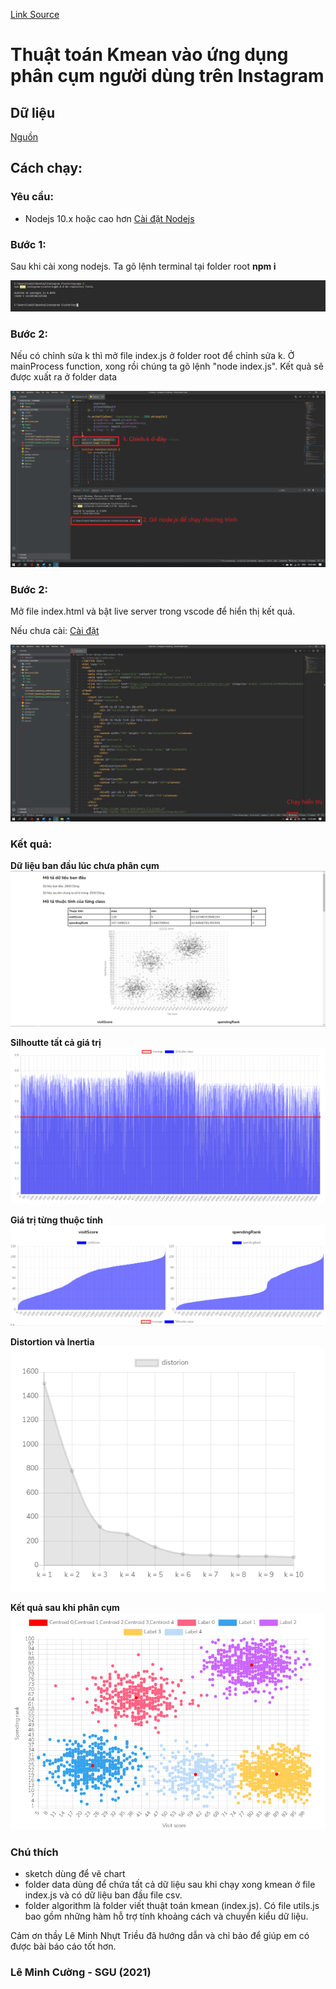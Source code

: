 [Link Source](https://github.com/Ram4GB/Kmean_Instagram)

# Thuật toán Kmean vào ứng dụng phân cụm người dùng trên Instagram

## Dữ liệu

[Nguồn](https://www.kaggle.com/chaandsheikh/instagram-visit-clustering)

## Cách chạy:

### Yêu cầu:
- Nodejs 10.x hoặc cao hơn [Cài đặt Nodejs](https://nodejs.org/en/)

### Bước 1:

Sau khi cài xong nodejs. Ta gõ lệnh terminal tại folder root <b>npm i</b>

![text](./images/1.png)

### Bước 2:

Nếu có chỉnh sửa k thì mở file index.js ở folder root để chỉnh sửa k. Ở mainProcess function, xong rồi chúng ta gõ lệnh "node index.js". Kết quả sẽ được xuất ra ở folder data

![https://link](./images/2.png)

### Bước 2:

Mở file index.html và bật live server trong vscode để hiển thị kết quả.

Nếu chưa cài: [Cài đặt](https://marketplace.visualstudio.com/items?itemName=ritwickdey.LiveServer) 

![alt](./images/3.png)


### Kết quả:

**Dữ liệu ban đầu lúc chưa phân cụm**
![https://link](./images/4.png)

**Silhoutte tất cả giá trị**
![https://link](./images/5_1.png)

**Giá trị từng thuộc tính**
![https://link](./images/5_2.png)


**Distortion và Inertia**
![https://link](./images/6.png)

**Kết quả sau khi phân cụm**
![https://link](./images/7.png)


### Chú thích
- sketch dùng để vẽ chart
- folder data dùng để chứa tất cả dữ liệu sau khi chạy xong kmean ở file index.js và có dữ liệu ban đầu file csv.
- folder algorithm là folder viết thuật toán kmean (index.js). Có file utils.js bao gồm những hàm hỗ trợ tính khoảng cách và chuyển kiểu dữ liệu.

Cảm ơn thầy Lê Minh Nhựt Triều đã hướng dẫn và chỉ bảo để giúp em có được bài báo cáo tốt hơn.

### Lê Minh Cường - SGU (2021)